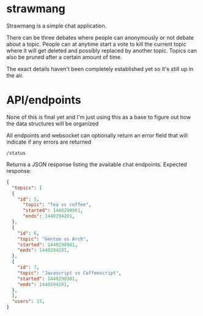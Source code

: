 # strawmang

Strawmang is a simple chat application.  

There can be three debates where people can anonymously or not debate about a topic.
People can at anytime start a vote to kill the current topic where it will get deleted
and possibly replaced by another topic. Topics can also be pruned after a certain amount
of time.

The exact details haven't been completely established yet so it's still up in the air.

# API/endpoints

None of this is final yet and I'm just using this as a base to figure out how
the data structures will be organized 

All endpoints and websocket can optionally return an error field that will
indicate if any errors are returned

`/status`

Returns a JSON response listing the available chat endpoints.  Expected response:
``` JSON
{
  "topics": [
  {
    "id": 5,
      "topic": "Tea vs coffee",
      "started": 1440290981,
      "ends": 1440294201,
  },
  {
    "id": 6,
    "topic": "Gentoo vs Arch",
    "started": 1440290981,
    "ends": 1440294201,
  },
  {
    "id": 7,
    "topic": "Javascript vs Coffeescript",
    "started": 1440290981,
    "ends": 1440294201,
  },
  ],
  "users": 15,
}
```
